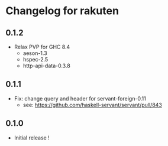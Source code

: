 # Changelog for rakuten

## 0.1.2

- Relax PVP for GHC 8.4
    - aeson-1.3
    - hspec-2.5
    - http-api-data-0.3.8

## 0.1.1

- Fix: change query and header for servant-foreign-0.11
    - see: https://github.com/haskell-servant/servant/pull/843

## 0.1.0

- Initial release !
